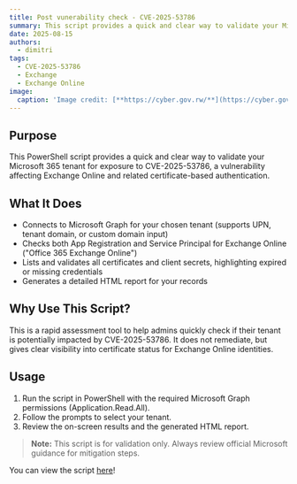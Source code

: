 ```yaml
---
title: Post vunerability check - CVE-2025-53786
summary: This script provides a quick and clear way to validate your Microsoft 365 tenant for exposure to CVE-2025-53786, a vulnerability affecting Exchange Online and related certificate-based authentication.
date: 2025-08-15
authors:
  - dimitri
tags:
  - CVE-2025-53786
  - Exchange
  - Exchange Online
image:
  caption: 'Image credit: [**https://cyber.gov.rw/**](https://cyber.gov.rw/updates/article/zero-day-vulnerabilities-in-microsoft-exchange-server/)'
---
```


## Purpose
This PowerShell script provides a quick and clear way to validate your Microsoft 365 tenant for exposure to CVE-2025-53786, a vulnerability affecting Exchange Online and related certificate-based authentication.

## What It Does
- Connects to Microsoft Graph for your chosen tenant (supports UPN, tenant domain, or custom domain input)
- Checks both App Registration and Service Principal for Exchange Online ("Office 365 Exchange Online")
- Lists and validates all certificates and client secrets, highlighting expired or missing credentials
- Generates a detailed HTML report for your records

## Why Use This Script?
This is a rapid assessment tool to help admins quickly check if their tenant is potentially impacted by CVE-2025-53786. It does not remediate, but gives clear visibility into certificate status for Exchange Online identities.

## Usage
1. Run the script in PowerShell with the required Microsoft Graph permissions (Application.Read.All).
2. Follow the prompts to select your tenant.
3. Review the on-screen results and the generated HTML report.

> **Note:** This script is for validation only. Always review official Microsoft guidance for mitigation steps.

You can view the script [here](https://github.com.mcas.ms/CloudCodeCreators/Code/blob/main/Exchange/Post_check_CVE-2025-53786_mitigation.ps1)!
